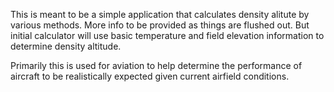 This is meant to be a simple application that calculates density alitute by various methods. More info to be provided as things are flushed out. But initial calculator will use
basic temperature and field elevation information to determine density altitude. 

Primarily this is used for aviation to help determine the performance of aircraft to be realistically expected given current airfield conditions. 
